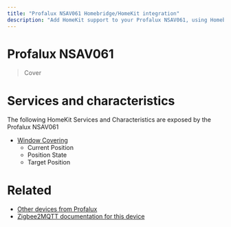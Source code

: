 ```yaml
---
title: "Profalux NSAV061 Homebridge/HomeKit integration"
description: "Add HomeKit support to your Profalux NSAV061, using Homebridge, Zigbee2MQTT and homebridge-z2m."
---
```

<!---
This file has been GENERATED using src/docgen/docgen.ts
DO NOT EDIT THIS FILE MANUALLY!
-->
# Profalux NSAV061
> Cover


# Services and characteristics
The following HomeKit Services and Characteristics are exposed by
the Profalux NSAV061

* [Window Covering](../../cover.md)
  * Current Position
  * Position State
  * Target Position


# Related
* [Other devices from Profalux](../index.md#profalux)
* [Zigbee2MQTT documentation for this device](https://www.zigbee2mqtt.io/devices/NSAV061.html)
